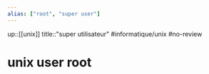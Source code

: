 ```yaml
---
alias: ["root", "super user"]
---
```

up::[[unix]]
title::"super utilisateur"
#informatique/unix #no-review 
# unix user root
